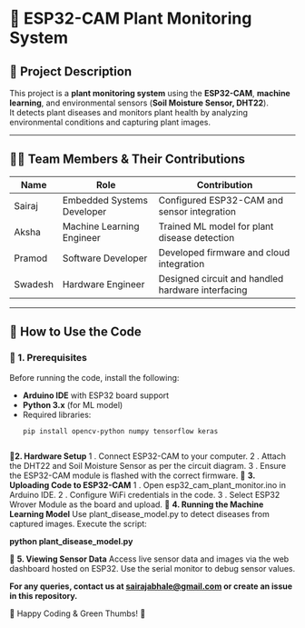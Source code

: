 # 🌱 ESP32-CAM Plant Monitoring System  

## 📖 Project Description  
This project is a **plant monitoring system** using the **ESP32-CAM**, **machine learning**, and environmental sensors (**Soil Moisture Sensor, DHT22**).  
It detects plant diseases and monitors plant health by analyzing environmental conditions and capturing plant images.

---

## 👨‍💻 Team Members & Their Contributions  
| Name         | Role                          | Contribution                                      |
|--------------|-------------------------------|---------------------------------------------------|
|   Sairaj     | Embedded Systems Developer    | Configured ESP32-CAM and sensor integration       |
|   Aksha      | Machine Learning Engineer     | Trained ML model for plant disease detection      |
|   Pramod     | Software Developer            | Developed firmware and cloud integration          |
|   Swadesh    | Hardware Engineer             | Designed circuit and handled hardware interfacing |

---

## 🚀 How to Use the Code  

### **🔹 1. Prerequisites**  
Before running the code, install the following:  
- **Arduino IDE** with ESP32 board support  
- **Python 3.x** (for ML model)  
- Required libraries:  
  ```bash
  pip install opencv-python numpy tensorflow keras



🔹**2. Hardware Setup**
1 . Connect ESP32-CAM to your computer.
2 . Attach the DHT22 and Soil Moisture Sensor as per the circuit diagram.
3 . Ensure the ESP32-CAM module is flashed with the correct firmware.
🔹 **3. Uploading Code to ESP32-CAM**
1 . Open esp32_cam_plant_monitor.ino in Arduino IDE.
2 . Configure WiFi credentials in the code.
3 . Select ESP32 Wrover Module as the board and upload.
🔹 **4. Running the Machine Learning Model**
Use plant_disease_model.py to detect diseases from captured images.
Execute the script:

**python plant_disease_model.py**

🔹 **5. Viewing Sensor Data**
Access live sensor data and images via the web dashboard hosted on ESP32.
Use the serial monitor to debug sensor values.

**For any queries, contact us at sairajabhale@gmail.com or create an issue in this repository.**

🚀 Happy Coding & Green Thumbs! 🌿
